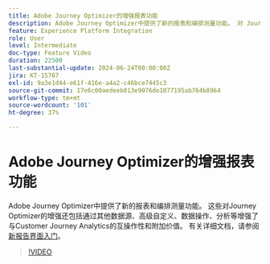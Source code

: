 ```yaml
---
title: Adobe Journey Optimizer的增强报表功能
description: Adobe Journey Optimizer中提供了新的报表和编排测量功能。 对 Journey Optimizer 的改进还包括，通过额外数据源、高级自定义、数据操作、分析等增强了互操作性并扩展了 Customer Journey Analytics 的价值。
feature: Experience Platform Integration
role: User
level: Intermediate
doc-type: Feature Video
duration: 22500
last-substantial-update: 2024-06-24T00:00:00Z
jira: KT-15767
exl-id: 9a3e1d44-e61f-416e-a4a2-c46bce7445c3
source-git-commit: 17e6c00aedeeb013e9076de1077195ab764b8964
workflow-type: tm+mt
source-wordcount: '101'
ht-degree: 37%

---
```


# Adobe Journey Optimizer的增强报表功能

Adobe Journey Optimizer中提供了新的报表和编排测量功能。 这些对Journey Optimizer的增强还包括通过其他数据源、高级自定义、数据操作、分析等增强了与Customer Journey Analytics的互操作性和附加价值。 有关详细文档，请参阅[新报告界面入门](https://experienceleague.adobe.com/zh-hans/docs/journey-optimizer/using/channel-report/report-gs-cja)。

>[!VIDEO](https://video.tv.adobe.com/v/3443161/?learn=on&captions=chi_hans)
